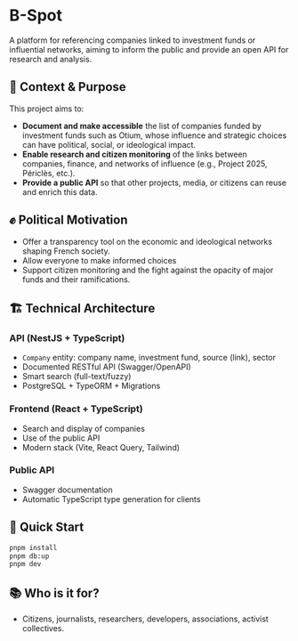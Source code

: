 # B-Spot

A platform for referencing companies linked to investment funds or influential networks, aiming to inform the public and provide an open API for research and analysis.

## 📰 Context & Purpose

This project aims to:
- **Document and make accessible** the list of companies funded by investment funds such as Otium, whose influence and strategic choices can have political, social, or ideological impact.
- **Enable research and citizen monitoring** of the links between companies, finance, and networks of influence (e.g., Project 2025, Périclès, etc.).
- **Provide a public API** so that other projects, media, or citizens can reuse and enrich this data.

## ✊ Political Motivation

- Offer a transparency tool on the economic and ideological networks shaping French society.
- Allow everyone to make informed choices
- Support citizen monitoring and the fight against the opacity of major funds and their ramifications.

## 🏗️ Technical Architecture

### API (NestJS + TypeScript)
- `Company` entity: company name, investment fund, source (link), sector
- Documented RESTful API (Swagger/OpenAPI)
- Smart search (full-text/fuzzy)
- PostgreSQL + TypeORM + Migrations

### Frontend (React + TypeScript)
- Search and display of companies
- Use of the public API
- Modern stack (Vite, React Query, Tailwind)

### Public API
- Swagger documentation
- Automatic TypeScript type generation for clients

## 🚀 Quick Start

```bash
pnpm install
pnpm db:up
pnpm dev
```

## 📚 Who is it for?
- Citizens, journalists, researchers, developers, associations, activist collectives. 